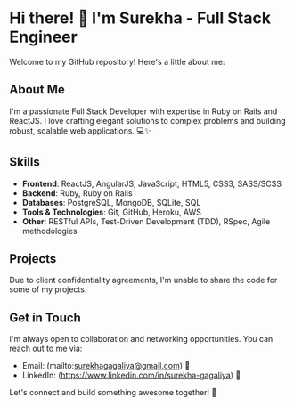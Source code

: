 # Hi there! 👋 I'm Surekha - Full Stack Engineer

Welcome to my GitHub repository! Here's a little about me:

## About Me
I'm a passionate Full Stack Developer with expertise in Ruby on Rails and ReactJS. I love crafting elegant solutions to complex problems and building robust, scalable web applications. 💻✨

## Skills
- **Frontend**: ReactJS, AngularJS, JavaScript, HTML5, CSS3, SASS/SCSS
- **Backend**: Ruby, Ruby on Rails
- **Databases**: PostgreSQL, MongoDB, SQLite, SQL
- **Tools & Technologies**: Git, GitHub, Heroku, AWS
- **Other**: RESTful APIs, Test-Driven Development (TDD), RSpec, Agile methodologies

## Projects
Due to client confidentiality agreements, I'm unable to share the code for some of my projects.

## Get in Touch
I'm always open to collaboration and networking opportunities. You can reach out to me via:

- Email: (mailto:surekhagagaliya@gmail.com) 📧
- LinkedIn: (https://www.linkedin.com/in/surekha-gagaliya) 🔗

Let's connect and build something awesome together! 🚀